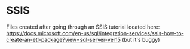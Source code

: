 # SSIS
Files created after going through an SSIS tutorial located here: https://docs.microsoft.com/en-us/sql/integration-services/ssis-how-to-create-an-etl-package?view=sql-server-ver15 (but it's buggy)
